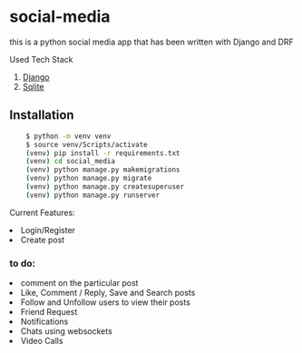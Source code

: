 # social-media
this is a python social media app that has been written with Django and DRF


Used Tech Stack

1. [Django](https://docs.djangoproject.com/en/4.0)
2. [Sqlite](https://www.sqlite.org/docs.html)

## Installation

```bash
    $ python -m venv venv
    $ source venv/Scripts/activate
    (venv) pip install -r requirements.txt
    (venv) cd social_media
    (venv) python manage.py makemigrations
    (venv) python manage.py migrate
    (venv) python manage.py createsuperuser
    (venv) python manage.py runserver
```
Current Features:
<li>Login/Register 
<li>Create post





### to do:
<li>comment on the particular post
<li>Like, Comment / Reply, Save and Search posts</li>
<li>Follow and Unfollow users to view their posts</li>
<li>Friend Request</li>
<li>Notifications</li>
<li>Chats using websockets</li>
<li>Video Calls</li>
